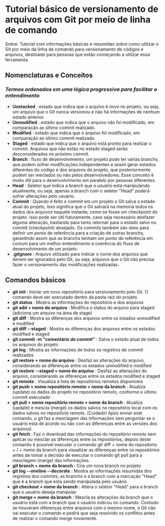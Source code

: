 # Tutorial básico de versionamento de arquivos com Git por meio de linha de comando

Sobre: Tutorial com informações básicas e resumidas sobre como utilizar o Git por meio da linha de comando para versionamento de códigos e arquivos, destinado para pessoas que estão começando a utilizar essa ferramenta.

## Nomenclaturas e Conceitos 
### *Termos ordenados em uma lógica progressiva para facilitar o entendimento*

- **Unstacked** : estado que indica que o arquivo é novo no projeto, ou seja, um arquivo que o Git nunca versionou e não há informações de nenhum estado anterior.
- **Unmodified** : estado que indica que o arquivo não foi modificado, em comparação ao último commit realizado.
- **Modified** : estado que indica que o arquivo foi modificado, em comparação ao último commit realizado.
- **Staged** : estado que indica que o arquivo está pronto para realizar o commit. Arquivos que não estão no estado staged serão desconsiderados no próximo commit.
- **Branch** : fluxo de desenvolvimento, um projeto pode ter várias branchs que podem sofrer modificações independentes e assim gerar estados diferentes do código e dos arquivos do projeto, que posteriormente podem ser meclados ou não pelos desenvolvedores. Esse conceito é muito útil para o desenvolvimento em paralelo por pessoas diferentes.
- **Head** : Seletor que indica a branch que o usuário está manipulando atualmente, ou seja, apenas a branch com o seletor "Head" poderá sofrer alterações pelo usuário.
- **Commit** : Quando é feito o commit em um projeto o Git salva o estado atual do projeto, isso significa que o Git salvará na memória todos os dados dos arquivos naquele instante, como se fosse um checkpoint do projeto. Isso pode ser útil futuramente, caso seja necessário desfazer alguma alteração, bastando para tanto retornar para o estado salvo no commit (checkpoint) desejado. Os commits também são úteis para definir um ponto de referência para a criação de outras branchs, garantindo assim que as branchs tenham um ponto de referência em comum para um melhor entendimento e coerência do fluxo de desenvolvimento de um projeto. 
- **.gitgnore** : Arquivo utilizado para indicar o nome dos arquivos que devem ser ignorados pelo Git, ou seja, arquivos que o Git não precisa fazer o versionamento das modificações realizadas.

## Comandos básicos

- **git init** : Iniciar um novo repositório para versionamento pelo Git. O comando deve ser executado dentro da pasta raiz do projeto.
- **git status** : Mostra as informações do repositório e dos arquivos
- **git add + nome do arquivo** : Modifica o status do arquivo para staged (adiciona um arquivo na área de stage) 
- **git diff** : Mostra as diferenças dos arquivos entre os estados unmodified e modified
- **git diff --staged** : Mostra as diferenças dos arquivos entre os estados modified e staged
- **git commit -m "comentário do commit"** : Salva o estado atual de todos os arquivos do projeto 
- **git log** : Mostra as informações de todos os registros de commit realizados
- **git restore + nome do arquivo** : Desfaz as alterações do arquivo, considerando as diferenças entre os estados unmodified e modified
- **git restore --staged + nome do arquivo** : Desfaz as alterações do arquivo, considerando as diferenças entre os estados modified e staged
- **git remote** : Visualiza a lista de repositórios remotos disponíveis
- **git push + nome repositório remoto + nome da branch** : Atualiza (update) os dados do projeto no repositório remoto, conforme o último commit executado
- **git pull + nome repositório remoto + nome da branch** : Atualiza (update) e mescla (merge) os dados salvos no repositório local com os dados salvos no repositório remoto. (Cuidado! Após enviar este comando, o git faz a mesclagem das informações sem perguntar se o usuário esta de acordo ou não com as diferenças entre as versões dos arquivos)
- **git fetch** : Faz o download das informações do repositório remoto sem aplicar ou mesclar as diferenças entre os repositórios, depois deste comando é possível executar o comando git diff + nome do repositório + / + nome da branch para visualizar as diferenças entre os repositórios antes de tomar a decisão de executar o comando git pull para a mesclagem (merge) das informações.
- **git branch + nome da branch** : Cria um nova branch no projeto
- **git log --oneline --decorate** : Mostra as informações resumidas dos registros dos commits, as branchs e a branch com a marcação "Head" que é a branch que esta sendo manipulada pelo usuário
- **git checkout + nome da branch** : Altera o seletor "Head" para a branch que o usuário deseja manipular
- **git merge + nome da branch** : Mescla as alterações da branch que o usuário está com a branch que o usuário indicou no comando. Contudo se houveram diferenças entre arquivos com o mesmo nome, o Git não vai executar o comando e pedirá que seja resolvido os conflitos antes de realizar o comando merge novamente. 
    
